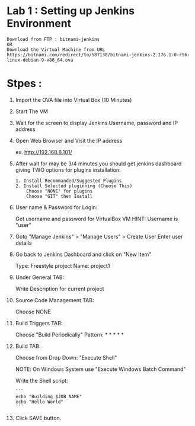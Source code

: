 # Lab 1 : Setting up Jenkins Environment
```
Download from FTP : bitnami-jenkins
OR
Download the Virtual Machine from URL https://bitnami.com/redirect/to/587138/bitnami-jenkins-2.176.1-0-r56-linux-debian-9-x86_64.ova 
```
# Stpes :

1. Import the OVA file into Virtual Box (10 Minutes)

2. Start The VM 

3. Wait for the screen to display Jenkins Username, password and IP address

4. Open Web Browser and Visit the IP address 

    ex. http://192.168.8.101/

5.  After wait for may be 3/4 minutes you should get jenkins dashboard giving 
    TWO options for plugins installation:
    
        1. Install Recommanded/Suggested Plugins
        2. Install Selected pluginning (Choose This)
            Choose "NONE" for plugins
            Choose "GIT" then Install

6.  User name & Password for Login:
    
    Get username and password for VirtualBox VM
    HINT: Username is "user"

7.  Goto "Manage Jenkins" > "Manage Users" > Create User
    Enter user details

8.  Go back to Jenkins Dashboard and click on "New Item"
    
    Type: Freestyle project
    Name: project1

9.  Under General TAB:
    
    Write Description for current project 

10. Source Code Management TAB:
    
    Choose NONE

11. Build Triggers TAB:
    
    Choose "Build Periodically"
    Pattern: * * * * *

12. Build TAB:
    
    Choose from Drop Down: "Execute Shell" 
    
    NOTE: On Windows System use "Execute Windows Batch Command"

    Write the Shell script:
    
        ```
        echo "Building $JOB_NAME"
        echo "Hello World"
        ```
13. Click SAVE button.
